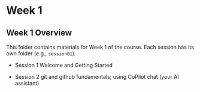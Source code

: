 # Week 1

## Week 1 Overview

This folder contains materials for Week 1 of the course. Each session has its own folder (e.g., `session01`).

- Session 1 Welcome and Getting Started


- Session 2 git and github fundamentals; using CoPilot chat (your AI assistant)

